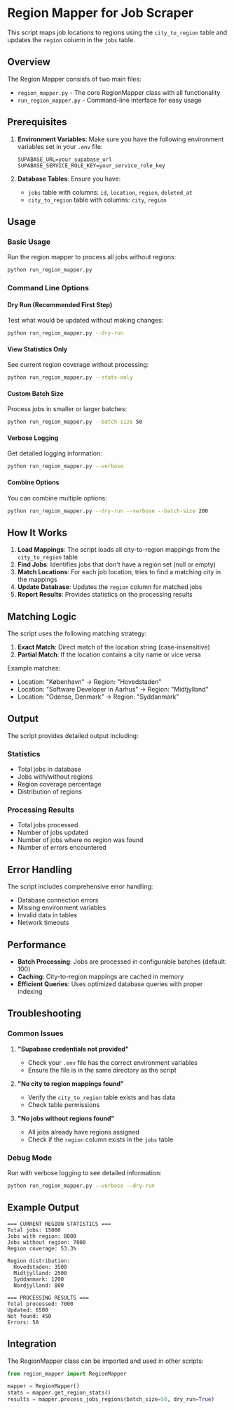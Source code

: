 # Region Mapper for Job Scraper

This script maps job locations to regions using the `city_to_region` table and updates the `region` column in the `jobs` table.

## Overview

The Region Mapper consists of two main files:
- `region_mapper.py` - The core RegionMapper class with all functionality
- `run_region_mapper.py` - Command-line interface for easy usage

## Prerequisites

1. **Environment Variables**: Make sure you have the following environment variables set in your `.env` file:
   ```
   SUPABASE_URL=your_supabase_url
   SUPABASE_SERVICE_ROLE_KEY=your_service_role_key
   ```

2. **Database Tables**: Ensure you have:
   - `jobs` table with columns: `id`, `location`, `region`, `deleted_at`
   - `city_to_region` table with columns: `city`, `region`

## Usage

### Basic Usage

Run the region mapper to process all jobs without regions:

```bash
python run_region_mapper.py
```

### Command Line Options

#### Dry Run (Recommended First Step)
Test what would be updated without making changes:

```bash
python run_region_mapper.py --dry-run
```

#### View Statistics Only
See current region coverage without processing:

```bash
python run_region_mapper.py --stats-only
```

#### Custom Batch Size
Process jobs in smaller or larger batches:

```bash
python run_region_mapper.py --batch-size 50
```

#### Verbose Logging
Get detailed logging information:

```bash
python run_region_mapper.py --verbose
```

#### Combine Options
You can combine multiple options:

```bash
python run_region_mapper.py --dry-run --verbose --batch-size 200
```

## How It Works

1. **Load Mappings**: The script loads all city-to-region mappings from the `city_to_region` table
2. **Find Jobs**: Identifies jobs that don't have a region set (null or empty)
3. **Match Locations**: For each job location, tries to find a matching city in the mappings
4. **Update Database**: Updates the `region` column for matched jobs
5. **Report Results**: Provides statistics on the processing results

## Matching Logic

The script uses the following matching strategy:
1. **Exact Match**: Direct match of the location string (case-insensitive)
2. **Partial Match**: If the location contains a city name or vice versa

Example matches:
- Location: "København" → Region: "Hovedstaden"
- Location: "Software Developer in Aarhus" → Region: "Midtjylland"
- Location: "Odense, Denmark" → Region: "Syddanmark"

## Output

The script provides detailed output including:

### Statistics
- Total jobs in database
- Jobs with/without regions
- Region coverage percentage
- Distribution of regions

### Processing Results
- Total jobs processed
- Number of jobs updated
- Number of jobs where no region was found
- Number of errors encountered

## Error Handling

The script includes comprehensive error handling:
- Database connection errors
- Missing environment variables
- Invalid data in tables
- Network timeouts

## Performance

- **Batch Processing**: Jobs are processed in configurable batches (default: 100)
- **Caching**: City-to-region mappings are cached in memory
- **Efficient Queries**: Uses optimized database queries with proper indexing

## Troubleshooting

### Common Issues

1. **"Supabase credentials not provided"**
   - Check your `.env` file has the correct environment variables
   - Ensure the file is in the same directory as the script

2. **"No city to region mappings found"**
   - Verify the `city_to_region` table exists and has data
   - Check table permissions

3. **"No jobs without regions found"**
   - All jobs already have regions assigned
   - Check if the `region` column exists in the `jobs` table

### Debug Mode

Run with verbose logging to see detailed information:

```bash
python run_region_mapper.py --verbose --dry-run
```

## Example Output

```
=== CURRENT REGION STATISTICS ===
Total jobs: 15000
Jobs with region: 8000
Jobs without region: 7000
Region coverage: 53.3%

Region distribution:
  Hovedstaden: 3500
  Midtjylland: 2500
  Syddanmark: 1200
  Nordjylland: 800

=== PROCESSING RESULTS ===
Total processed: 7000
Updated: 6500
Not found: 450
Errors: 50
```

## Integration

The RegionMapper class can be imported and used in other scripts:

```python
from region_mapper import RegionMapper

mapper = RegionMapper()
stats = mapper.get_region_stats()
results = mapper.process_jobs_regions(batch_size=50, dry_run=True)
``` 